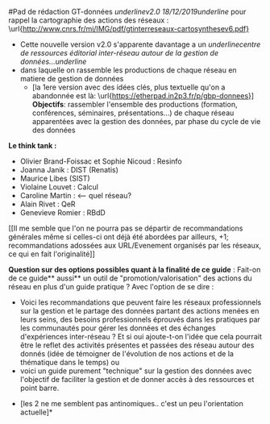 
#Pad de rédaction GT-données
*underlinev2.0  18/12/2019underline*
pour rappel la cartographie des actions des réseaux : \url{http://www.cnrs.fr/mi/IMG/pdf/gtinterreseaux-cartosynthesev6.pdf}


   * Cette nouvelle version v2.0 s'apparente davantage a un *underlinecentre de ressources éditorial inter-réseau autour de la gestion de données...underline*
   * dans laquelle on rassemble les productions de chaque réseau en matiere de gestion de données
       * [la 1ere version avec des idées clés, plus textuelle qu'on a abandonnée est là: \url{https://etherpad.in2p3.fr/p/gbp-donnees}]
**Objectifs**: 
    rassembler l'ensemble des productions (formation, conférences, séminaires, présentations...) de chaque réseau apparentées avec la gestion des données, par phase du cycle de vie des données

**Le think tank :**

- Olivier Brand-Foissac et Sophie Nicoud : Resinfo
- Joanna Janik : DIST (Renatis)  
- Maurice Libes (SIST)
- Violaine Louvet : Calcul
- Caroline Martin :  <-- quel réseau?
- Alain Rivet : QeR
- Genevieve Romier : RBdD

[[Il me semble que l'on ne pourra pas se départir de recommandations générales même si celles-ci ont déjà été abordées par ailleurs, 
+1;  recommandations adossées aux URL/Evenement organisés par les réseaux, ce qui en fait l'originalité]]


**Question sur des options possibles quant à la finalité de ce guide**  : Fait-on de ce guide** aussi**  un outil de "promotion/valorisation" des actions du réseau en plus d'un guide pratique ? Avec l'option de se dire :
   -  Voici les recommandations que peuvent faire les réseaux professionnels sur la gestion et le partage des données partant des actions menées en leurs seins, des besoins professionnels éprouvés dans les pratiques par les communautés pour gérer les données  et des échanges d'expériences inter-réseau ? Et si oui ajoute-t-on l'idée que cela pourrait être le reflet des activités présentes et passées des réseau autour des donnés (idée de témoigner de l'évolution de nos actions et de la thématique dans le temps)
   ou 
   - voici un guide purement "technique" sur la gestion des données avec l'objectif de faciliter la gestion et de donner accès à des ressources et point barre.
*   [les 2 ne me semblent pas antinomiques.. c'est un peu l'orientation actuelle]*
